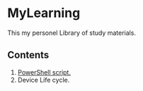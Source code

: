 # MyLearning
This my personel Library of study materials.
## Contents
1. [PowerShell script.](https://github.com/imsanjayK/MyLearning/blob/master/PowerShell/powerShellCMD.md)
2. Device Life cycle.
